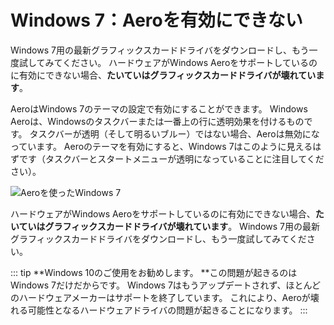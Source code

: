 # Windows 7：Aeroを有効にできない

Windows 7用の最新グラフィックスカードドライバをダウンロードし、もう一度試してみてください。 ハードウェアがWindows Aeroをサポートしているのに有効にできない場合、**たいていはグラフィックスカードドライバが壊れています**。

AeroはWindows 7のテーマの設定で有効にすることができます。 Windows Aeroは、Windowsのタスクバーまたは一番上の行に透明効果を付けるものです。 タスクバーが透明（そして明るいブルー）ではない場合、Aeroは無効になっています。 Aeroのテーマを有効にすると、Windows 7はこのように見えるはずです（タスクバーとスタートメニューが透明になっていることに注目してください）。

![Aeroを使ったWindows 7](./w7.png)

ハードウェアがWindows Aeroをサポートしているのに有効にできない場合、**たいていはグラフィックスカードドライバが壊れています**。 Windows 7用の最新グラフィックスカードドライバをダウンロードし、もう一度試してみてください。

::: tip **Windows 10のご使用をお勧めします。 **この問題が起きるのはWindows 7だけだからです。 Windows 7はもうアップデートされず、ほとんどのハードウェアメーカーはサポートを終了しています。 これにより、Aeroが壊れる可能性となるハードウェアドライバの問題が起きることになります。 :::

